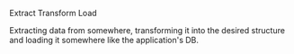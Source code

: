 Extract Transform Load

Extracting data from somewhere, transforming it into the desired structure and loading it somewhere like the application's DB.

